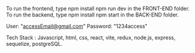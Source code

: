 To run the frontend, type   npm install   npm run dev    in the FRONT-END folder.
To run the backend, type   npm install   npm start    in the BACK-END folder.

User: "accessEmail@gmail.com"
Password: "1234access"

Tech Stack : Javascript, html, css, react, vite, redux, node.js, express, sequelize, postgreSQL.
